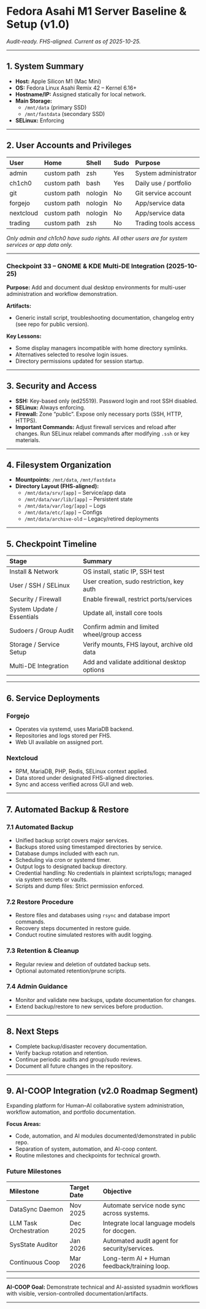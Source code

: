 # Fedora Asahi M1 Server Baseline \& Setup (v1.0)

_Audit-ready. FHS-aligned. Current as of 2025-10-25._

***

## 1. System Summary

- **Host:** Apple Silicon M1 (Mac Mini)
- **OS:** Fedora Linux Asahi Remix 42 – Kernel 6.16+
- **Hostname/IP:** Assigned statically for local network.
- **Main Storage:**
    - `/mnt/data` (primary SSD)
    - `/mnt/fastdata` (secondary SSD)
- **SELinux:** Enforcing

***

## 2. User Accounts and Privileges

| User | Home | Shell | Sudo | Purpose |
| :-- | :-- | :-- | :-- | :-- |
| admin | custom path | zsh | Yes | System administrator |
| ch1ch0 | custom path | bash | Yes | Daily use / portfolio |
| git | custom path | nologin | No | Git service account |
| forgejo | custom path | nologin | No | App/service data |
| nextcloud | custom path | nologin | No | App/service data |
| trading | custom path | zsh | No | Trading tools access |

_Only admin and ch1ch0 have sudo rights. All other users are for system services or app data only._

***

### Checkpoint 33 – GNOME \& KDE Multi-DE Integration (2025-10-25)

**Purpose:** Add and document dual desktop environments for multi-user administration and workflow demonstration.

**Artifacts:**

- Generic install script, troubleshooting documentation, changelog entry (see repo for public version).

**Key Lessons:**

- Some display managers incompatible with home directory symlinks.
- Alternatives selected to resolve login issues.
- Directory permissions updated for session startup.

***

## 3. Security and Access

- **SSH:** Key-based only (ed25519). Password login and root SSH disabled.
- **SELinux:** Always enforcing.
- **Firewall:** Zone “public”. Expose only necessary ports (SSH, HTTP, HTTPS).
- **Important Commands:**
Adjust firewall services and reload after changes.
Run SELinux relabel commands after modifying `.ssh` or key materials.

***

## 4. Filesystem Organization

- **Mountpoints:** `/mnt/data`, `/mnt/fastdata`
- **Directory Layout (FHS-aligned):**
    - `/mnt/data/srv/[app]`        – Service/app data
    - `/mnt/data/var/lib/[app]`    – Persistent state
    - `/mnt/data/var/log/[app]`    – Logs
    - `/mnt/data/etc/[app]`        – Configs
    - `/mnt/data/archive-old`      – Legacy/retired deployments

***

## 5. Checkpoint Timeline

| Stage | Summary |
| :-- | :-- |
| Install \& Network | OS install, static IP, SSH test |
| User / SSH / SELinux | User creation, sudo restriction, key auth |
| Security / Firewall | Enable firewall, restrict ports/services |
| System Update / Essentials | Update all, install core tools |
| Sudoers / Group Audit | Confirm admin and limited wheel/group access |
| Storage / Service Setup | Verify mounts, FHS layout, archive old data |
| Multi-DE Integration | Add and validate additional desktop options |


***

## 6. Service Deployments

### Forgejo

- Operates via systemd, uses MariaDB backend.
- Repositories and logs stored per FHS.
- Web UI available on assigned port.


### Nextcloud

- RPM, MariaDB, PHP, Redis, SELinux context applied.
- Data stored under designated FHS-aligned directories.
- Sync and access verified across GUI and web.

***

## 7. Automated Backup \& Restore

### 7.1 Automated Backup

- Unified backup script covers major services.
- Backups stored using timestamped directories by service.
- Database dumps included with each run.
- Scheduling via cron or systemd timer.
- Output logs to designated backup directory.
- Credential handling: No credentials in plaintext scripts/logs; managed via system secrets or vaults.
- Scripts and dump files: Strict permission enforced.


### 7.2 Restore Procedure

- Restore files and databases using `rsync` and database import commands.
- Recovery steps documented in restore guide.
- Conduct routine simulated restores with audit logging.


### 7.3 Retention \& Cleanup

- Regular review and deletion of outdated backup sets.
- Optional automated retention/prune scripts.


### 7.4 Admin Guidance

- Monitor and validate new backups, update documentation for changes.
- Extend backup/restore to new services before production.

***

## 8. Next Steps

- Complete backup/disaster recovery documentation.
- Verify backup rotation and retention.
- Continue periodic audits and group/sudo reviews.
- Document all future changes in the repository.

***

## 9. AI-COOP Integration (v2.0 Roadmap Segment)

Expanding platform for Human–AI collaborative system administration, workflow automation, and portfolio documentation.

**Focus Areas:**

- Code, automation, and AI modules documented/demonstrated in public repo.
- Separation of system, automation, and AI-coop content.
- Routine milestones and checkpoints for technical growth.


### Future Milestones

| Milestone | Target Date | Objective |
| :-- | :-- | :-- |
| DataSync Daemon | Nov 2025 | Automate service node sync across systems. |
| LLM Task Orchestration | Dec 2025 | Integrate local language models for docgen. |
| SysState Auditor | Jan 2026 | Automated audit agent for security/services. |
| Continuous Coop | Mar 2026 | Long-term AI + Human feedback/training loop. |


***

**AI-COOP Goal:**
Demonstrate technical and AI-assisted sysadmin workflows with visible, version-controlled documentation/artifacts.

***


